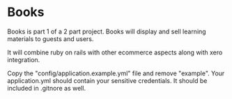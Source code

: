 # Books

Books is part 1 of a 2 part project.  Books will display and sell learning materials to guests and users.

It will combine ruby on rails with other ecommerce aspects along with xero integration.

Copy the "config/application.example.yml" file and remove "example". Your application.yml should contain your sensitive credentials. It should be included in .gitnore as well.


